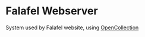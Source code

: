 # Falafel Webserver
System used by Falafel website, using [OpenCollection](https://github.com/spooky-nebula/OpenCampaign)
